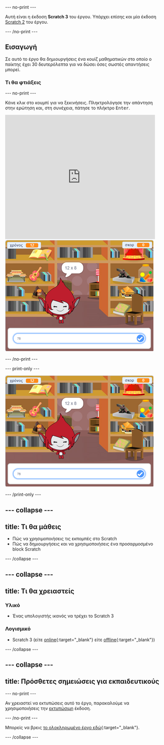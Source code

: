 --- no-print ---

Αυτή είναι η έκδοση **Scratch 3** του έργου. Υπάρχει επίσης και μία έκδοση [Scratch 2](https://projects.raspberrypi.org/el-GR/projects/brain-game-scratch2) του έργου.

--- /no-print ---

## Εισαγωγή

Σε αυτό το έργο θα δημιουργήσεις ένα κουίζ μαθηματικών στο οποίο ο παίκτης έχει 30 δευτερόλεπτα για να δώσει όσες σωστές απαντήσεις μπορεί.

### Τι θα φτιάξεις

--- no-print ---

Κάνε κλικ στο κουμπί για να ξεκινήσεις. Πληκτρολόγησε την απάντηση στην ερώτηση και, στη συνέχεια, πάτησε το πλήκτρο <kbd>Enter</kbd>.

<div class="scratch-preview">
  <iframe allowtransparency="true" width="485" height="402" src="https://scratch.mit.edu/projects/embed/416147590/?autostart=false" frameborder="0" scrolling="no"></iframe>
  <img src="images/brain-final.png">
</div>

--- /no-print ---

--- print-only ---

![Παιχνίδι σκέψης](images/brain-final.png)

--- /print-only ---

--- collapse ---
---
title: Τι θα μάθεις
---

+ Πώς να χρησιμοποιήσεις τις εκπομπές στο Scratch
+ Πώς να δημιουργήσεις και να χρησιμοποιήσεις ένα προσαρμοσμένο block Scratch

--- /collapse ---

--- collapse ---
---
title: Τι θα χρειαστείς
---

### Υλικό

+ Ένας υπολογιστής ικανός να τρέχει το Scratch 3

### Λογισμικό

+ Scratch 3 (είτε [online](http://rpf.io/scratchon){:target="_blank"} είτε [offline](http://rpf.io/scratchoff){:target="_blank"})

--- /collapse ---

--- collapse ---
---
title: Πρόσθετες σημειώσεις για εκπαιδευτικούς
---

--- no-print ---

Αν χρειαστεί να εκτυπώσεις αυτό το έργο, παρακαλούμε να χρησιμοποιήσεις την [εκτυπώσιμη](https://projects.raspberrypi.org/el-GR/projects/brain-game/print) έκδοση.

--- /no-print ---

Μπορείς να βρεις [το ολοκληρωμένο έργο εδώ](http://rpf.io/p/el-GR/brain-game-get){:target="_blank"}.

--- /collapse ---